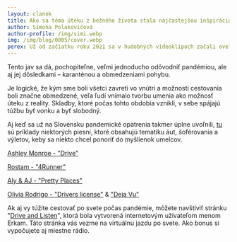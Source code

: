```yaml
---
layout: clanok
title: Ako sa téma úteku z bežného života stala najčastejšou inšpiráciou pre hudobníkov v roku 2021
author: Simona Polakovičová
author-profile: /img/simi.webp
img: /img/blog/0005/cover.webp
perex: Už od začiatku roku 2021 sa v hudobných videoklipoch začali oveľa častejšie objavovať autá, dlhé cesty, celkovo tematika úteku...
---
```


Tento jav sa dá, pochopiteľne, veľmi jednoducho odôvodniť pandémiou, ale aj jej dôsledkami – karanténou a obmedzeniami pohybu.

Je logické, že kým sme boli všetci zavretí vo vnútri a možnosti cestovania boli značne obmedzené, veľa ľudí vnímalo tvorbu umenia ako možnosť úteku z reality. Skladby, ktoré počas tohto obdobia vznikli, v sebe spájajú túžbu byť vonku a byť slobodný.

Aj keď sa už na Slovensku pandemické opatrenia takmer úplne uvoľnili, [tu](https://youtube.com/playlist?list=PLsXvScfddOUb_lgxFDMT2Q85Uzszh1J5G) sú príklady niektorých piesní, ktoré obsahujú tematiku áut, šoférovania a výletov, keby sa niekto chcel ponoriť do myšlienok umelcov.

[Ashley Monroe - "Drive"](https://www.youtube.com/watch?v=0CH-ANhSFBA)

[Rostam - "4Runner"](https://www.youtube.com/watch?v=6kSAfpJtULA)

[Aly & AJ - "Pretty Places"](https://www.youtube.com/watch?v=NxpW4B3WBg8)

[Olivia Rodrigo - "Drivers license"](https://www.youtube.com/watch?v=ZmDBbnmKpqQ) & ["Deja Vu"](https://www.youtube.com/watch?v=cii6ruuycQA)

Ak aj vy túžite cestovať po svete počas pandémie, môžete navštíviť stránku "[Drive and Listen](https://driveandlisten.herokuapp.com/)", ktorá bola vytvorená internetovým užívateľom menom Erkam. Táto stránka vás vezme na virtuálnu jazdu po svete. Ako bonus si vypočujete aj miestne rádio.